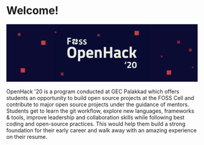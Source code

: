 # Welcome!

![](.gitbook/assets/openhack-banner.png)

OpenHack '20 is a program conducted at GEC Palakkad which offers students an opportunity to build open source projects at the FOSS Cell and contribute to major open source projects under the guidance of mentors. Students get to learn the git workflow, explore new languages, frameworks & tools, improve leadership and collaboration skills while following best coding and open-source practices. This would help them build a strong foundation for their early career and walk away with an amazing experience on their resume.

